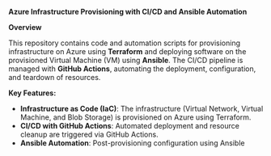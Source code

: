 
**Azure Infrastructure Provisioning with CI/CD and Ansible Automation**

**Overview**

This repository contains code and automation scripts for provisioning infrastructure on Azure using **Terraform** and deploying software on the provisioned Virtual Machine (VM) using **Ansible**. The CI/CD pipeline is managed with **GitHub Actions**, automating the deployment, configuration, and teardown of resources.

**Key Features:**
- **Infrastructure as Code (IaC)**: The infrastructure (Virtual Network, Virtual Machine, and Blob Storage) is provisioned on Azure using Terraform.
- **CI/CD with GitHub Actions**: Automated deployment and resource cleanup are triggered via GitHub Actions.
- **Ansible Automation**: Post-provisioning configuration using Ansible
